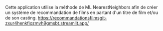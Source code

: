 Cette application utilise la méthode de ML NearestNeighbors afin de créer un système de recommandation de films en partant d'un titre de film et/ou de son casting.
https://recommandationsfilmsgit-zxur4henkfiozmvh9gmsbt.streamlit.app/
